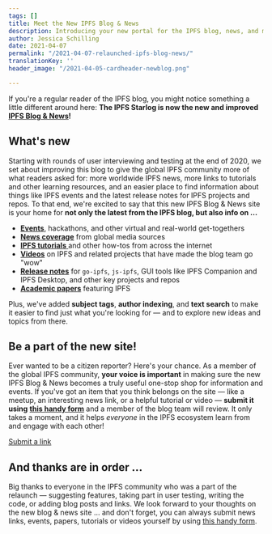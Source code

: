 ```yaml
---
tags: []
title: Meet the New IPFS Blog & News
description: Introducing your new portal for the IPFS blog, news, and more!
author: Jessica Schilling
date: 2021-04-07
permalink: "/2021-04-07-relaunched-ipfs-blog-news/"
translationKey: ''
header_image: "/2021-04-05-cardheader-newblog.png"

---
```

If you're a regular reader of the IPFS blog, you might notice something a little different around here: **The  IPFS Starlog is now the new and improved** [**IPFS Blog & News**](/)**!**

## What's new

Starting with rounds of user interviewing and testing at the end of 2020, we set about improving this blog to give the global IPFS community more of what readers asked for: more worldwide IPFS news, more links to tutorials and other learning resources, and an easier place to find information about things like IPFS events and the latest release notes for IPFS projects and repos. To that end, we're excited to say that this new IPFS Blog & News site is your home for **not only the latest from the IPFS blog, but also info on ...**

* [**Events**](/?category=Event), hackathons, and other virtual and real-world get-togethers
* [**News coverage**](/?category=News%20coverage) from global media sources
* [**IPFS tutorials** ](/?category=Tutorial)and other how-tos from across the internet
* [**Videos**](/?category=Video) on IPFS and related projects that have made the blog team go "wow"
* [**Release notes**](/?category=Release%20notes) for `go-ipfs`, `js-ipfs`, GUI tools like IPFS Companion and IPFS Desktop, and other key  projects and repos
* [**Academic papers**](/?category=Academic%20paper) featuring IPFS

Plus, we've added **subject tags**, **author indexing**, and **text search** to make it easier to find just what you're looking for — and to explore new ideas and topics from there.

## Be a part of the new site!

Ever wanted to be a citizen reporter? Here's your chance. As a member of the global IPFS community, **your voice is important** in making sure the new IPFS Blog & News becomes a truly useful one-stop shop for information and events. If you've got an item that you think belongs on the site — like a meetup, an interesting news link, or a helpful tutorial or video — **submit it using** [**this handy form**](https://airtable.com/shrNH8YWole1xc70I) and a member of the blog team will review. It only takes a moment, and it helps _everyone_ in the IPFS ecosystem learn from and engage with each other!

<div><a href="https://airtable.com/shrNH8YWole1xc70I" target="_blank" rel="noopener noreferrer" class="p-2 text-white font-semibold bg-blueGreen rounded cursor-pointer w-full"><span class="text-white">Submit a link</span></a></div>

## And thanks are in order ...

Big thanks to everyone in the IPFS community who was a part of the relaunch — suggesting features, taking part in user testing, writing the code, or adding blog posts and links. We look forward to your thoughts on the new blog & news site ... and don't forget, you can always submit news links, events, papers, tutorials or videos yourself by using [this handy form](https://airtable.com/shrNH8YWole1xc70I).